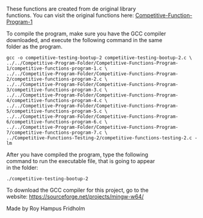 
These  functions  are  created  from  de  original  library  
functions. You  can  visit  the  original  functions  here:
[Competitive-Function-Program-1](https://github.com/H4PE0N/Competitive-Programming/tree/master/Competitive-Program-Folder/Competitive-Functions-Program-2)

To compile the program, make sure you have the GCC compiler  
downloaded, and execute the following command in  the  same  
folder as the program.

```
gcc -o competitive-testing-bootup-2 competitive-testing-bootup-2.c \
../../Competitive-Program-Folder/Competitive-Functions-Program-1/competitive-functions-program-1.c \
../../Competitive-Program-Folder/Competitive-Functions-Program-2/competitive-functions-program-2.c \
../../Competitive-Program-Folder/Competitive-Functions-Program-3/competitive-functions-program-3.c \
../../Competitive-Program-Folder/Competitive-Functions-Program-4/competitive-functions-program-4.c \
../../Competitive-Program-Folder/Competitive-Functions-Program-5/competitive-functions-program-5.c \
../../Competitive-Program-Folder/Competitive-Functions-Program-6/competitive-functions-program-6.c \
../../Competitive-Program-Folder/Competitive-Functions-Program-7/competitive-functions-program-7.c \
../Competitive-Functions-Testing-2/competitive-functions-testing-2.c -lm
```

After you have compiled the  program,  type  the  following  
command to run the executable file, that is going to appear  
in the folder:

```
./competitive-testing-bootup-2
```

To download the GCC compiler for this project,  go  to  the  
website: https://sourceforge.net/projects/mingw-w64/

Made by Roy Hampus Fridholm
